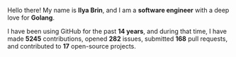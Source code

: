 Hello there! My name is **Ilya Brin**, and I am a **software engineer** with a deep love for **Golang**.

I have been using GitHub for the past **14 years**, and during that time, I have made **5245** contributions, opened **282** issues, submitted **168** pull requests, and contributed to **17** open-source projects.
